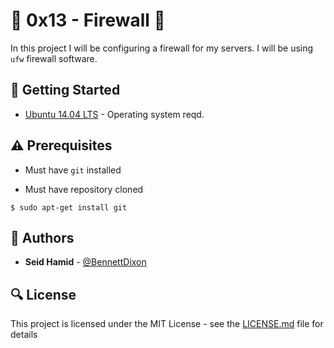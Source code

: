 # :shell: 0x13 - Firewall :shell:

In this project I will be configuring a firewall for my servers. I will be using `ufw` firewall software.

## :running: Getting Started

* [Ubuntu 14.04 LTS](http://releases.ubuntu.com/14.04/) - Operating system reqd.

## :warning: Prerequisites

* Must have `git` installed

* Must have repository cloned


```
$ sudo apt-get install git
```

## :blue_book: Authors
* **Seid Hamid** - [@BennettDixon](https://github.com/radu2022)

## :mag: License

This project is licensed under the MIT License - see the [LICENSE.md](https://github.com/radu2022/alx-system_engineering-devops/blob/master/LICENSE.md) file for details